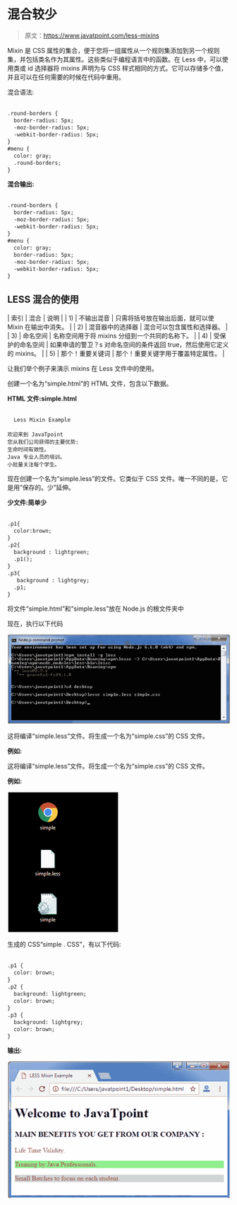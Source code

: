 # 混合较少

> 原文：<https://www.javatpoint.com/less-mixins>

Mixin 是 CSS 属性的集合，便于您将一组属性从一个规则集添加到另一个规则集，并包括类名作为其属性。这些类似于编程语言中的函数。在 Less 中，可以使用类或 id 选择器将 mixins 声明为与 CSS 样式相同的方式。它可以存储多个值，并且可以在任何需要的时候在代码中重用。

<styrong>混合语法:</styrong>

```

.round-borders {
  border-radius: 5px;
  -moz-border-radius: 5px;
  -webkit-border-radius: 5px;
}
#menu {
  color: gray;
  .round-borders;
}

```

**混合输出:**

```

.round-borders {
  border-radius: 5px;
  -moz-border-radius: 5px;
  -webkit-border-radius: 5px;
}
#menu {
  color: gray;
  border-radius: 5px;
  -moz-border-radius: 5px;
  -webkit-border-radius: 5px;
}

```

## LESS 混合的使用

| 索引 | 混合 | 说明 |
| 1) | 不输出混音 | 只需将括号放在输出后面，就可以使 Mixin 在输出中消失。 |
| 2) | 混音器中的选择器 | 混合可以包含属性和选择器。 |
| 3) | 命名空间 | 名称空间用于将 mixins 分组到一个共同的名称下。 |
| 4) | 受保护的命名空间 | 如果申请的警卫？s 对命名空间的条件返回 true，然后使用它定义的 mixins。 |
| 5) | 那个！重要关键词 | 那个！重要关键字用于覆盖特定属性。 |

让我们举个例子来演示 mixins 在 Less 文件中的使用。

创建一个名为“simple.html”的 HTML 文件，包含以下数据。

**HTML 文件:simple.html**

```

  Less Mixin Example

欢迎来到 JavaTpoint
您从我们公司获得的主要优势:
生命时间有效性。
Java 专业人员的培训。
小批量关注每个学生。

```

现在创建一个名为“simple.less”的文件。它类似于 CSS 文件。唯一不同的是，它是用”保存的。少”延伸。

**少文件:简单少**

```

.p1{
  color:brown;
}
.p2{
  background : lightgreen;
  .p1();
}
.p3{
   background : lightgrey;
  .p1;
} 

```

将文件“simple.html”和“simple.less”放在 Node.js 的根文件夹中

现在，执行以下代码

![Less Less mixins1](img/1470ee21981a4718fd4bc56b852b2ada.png)

这将编译“simple.less”文件。将生成一个名为“simple.css”的 CSS 文件。

**例如:**

这将编译“simple.less”文件。将生成一个名为“simple.css”的 CSS 文件。

**例如:**

![Less Less mixins2](img/80893e9a6e36432265505f66239f696f.png)

生成的 CSS“simple . CSS”，有以下代码:

```

.p1 {
  color: brown;
}
.p2 {
  background: lightgreen;
  color: brown;
}
.p3 {
  background: lightgrey;
  color: brown;
}

```

**输出:**

![Less Less mixins3](img/3084c108e8d666f0acb27b46f57a7556.png)